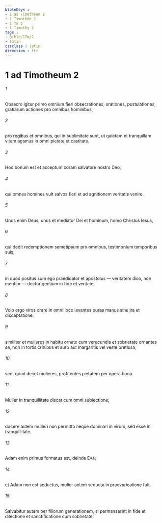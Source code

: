 ```yaml
---
bibleKeys : 
- 1 ad Timotheum 2
- 1 Timothée 2
- 1 Tm 2
- 1 Timothy 2
tags : 
- Bible/1Tm/2
- latin
cssclass : latin
direction : ltr
---
```


# 1 ad Timotheum 2

###### 1
Obsecro igitur primo omnium fieri obsecrationes, orationes, postulationes, gratiarum actiones pro omnibus hominibus, 
###### 2
pro regibus et omnibus, qui in sublimitate sunt, ut quietam et tranquillam vitam agamus in omni pietate et castitate. 
###### 3
Hoc bonum est et acceptum coram salvatore nostro Deo, 
###### 4
qui omnes homines vult salvos fieri et ad agnitionem veritatis venire. 
###### 5
Unus enim Deus, unus et mediator Dei et hominum, homo Christus Iesus, 
###### 6
qui dedit redemptionem semetipsum pro omnibus, testimonium temporibus suis; 
###### 7
in quod positus sum ego praedicator et apostolus — veritatem dico, non mentior — doctor gentium in fide et veritate.
###### 8
Volo ergo viros orare in omni loco levantes puras manus sine ira et disceptatione; 
###### 9
similiter et mulieres in habitu ornato cum verecundia et sobrietate ornantes se, non in tortis crinibus et auro aut margaritis vel veste pretiosa, 
###### 10
sed, quod decet mulieres, profitentes pietatem per opera bona.
###### 11
Mulier in tranquillitate discat cum omni subiectione; 
###### 12
docere autem mulieri non permitto neque dominari in virum, sed esse in tranquillitate. 
###### 13
Adam enim primus formatus est, deinde Eva; 
###### 14
et Adam non est seductus, mulier autem seducta in praevaricatione fuit. 
###### 15
Salvabitur autem per filiorum generationem, si permanserint in fide et dilectione et sanctificatione cum sobrietate.
